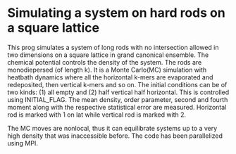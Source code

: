 # Simulating a system on hard rods on a square lattice
This prog simulates a system of long rods with no intersection allowed in two dimensions on a square lattice in grand canonical ensemble. The chemical potential controls the density of the system. The rods are monodiepersed (of length k). It is a Monte Carlo(MC) simulation with heatbath dynamics where all the horizontal k-mers are evaporated and redeposited, then vertical k-mers and so on. The initial conditions can be of two kinds: (1) all empty and (2) half vertical half horizontal. This is controlled using INITIAL_FLAG. The mean density, order parameter, second and fourth moment along with the respective statistical error are measured. Horizontal rod is marked with 1 on lat while vertical rod is marked with 2.

The MC moves are nonlocal, thus it can equilibrate systems up to a very high density that was inaccessible before. The code has been parallelized using MPI.
